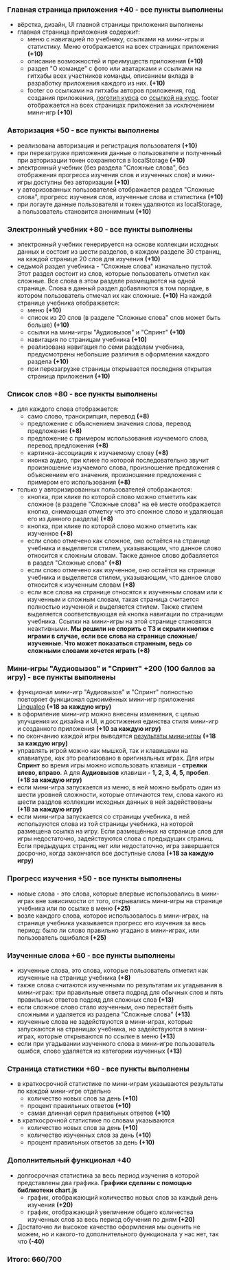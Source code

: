 ### Главная страница приложения +40 - все пункты выполнены
  - вёрстка, дизайн, UI главной страницы приложения выполнены
  - главная страница приложения содержит:
    - меню с навигацией по учебнику, ссылками на мини-игры и статистику. Меню отображается на всех страницах приложения **(+10)**
    - описание возможностей и преимуществ приложения **(+10)**
    - раздел "О команде" с фото или аватарками и ссылками на гитхабы всех участников команды, описанием вклада в разработку приложения каждого из них. **(+10)**
    - footer со ссылками на гитхабы авторов приложения, год создания приложения, [логотип курса](https://rs.school/images/rs_school_js.svg) со [ссылкой на курс](https://rs.school/js/). footer отображается на всех страницах приложения за исключением мини-игр **(+10)**

### Авторизация +50 - все пункты выполнены
  - реализована авторизация и регистрация пользователя **(+10)**
  - при перезагрузке приложения данные о пользователе и полученный при авторизации токен сохраняются в localStorage **(+10)**
  - электронный учебник (без раздела "Сложные слова", без отображения прогресса изучения слов и изученных слов) и мини-игры доступны без авторизации **(+10)**
  - у авторизованных пользователей отображается раздел "Сложные слова", прогресс изучения слов, изученные слова и статистика **(+10)**
  - при логауте данные пользователя и токен удаляются из localStorage, а пользователь становится анонимным **(+10)**

### Электронный учебник +80 - все пункты выполнены
  - электронный учебник генерируется на основе коллекции исходных данных и состоит из шести разделов, в каждом разделе 30 страниц, на каждой странице 20 слов для изучения **(+10)**
  - седьмой раздел учебника - "Сложные слова" изначально пустой. Этот раздел состоит из слов, которые пользователь отметил как сложные. Все слова в этом разделе размещаются на одной странице. Слова в данный раздел добавляются в том порядке, в котором пользователь отмечал их как сложные. **(+10)**
  На каждой странице учебника отображается:
    - меню **(+10)**
    - список из 20 слов (в разделе "Сложные слова" слов может быть больше) **(+10)**
    - ссылки на мини-игры "Аудиовызов" и "Спринт" **(+10)**
    - навигация по страницам учебника **(+10)**
    - реализована навигация по семи разделам учебника, предусмотрены небольшие различия в  оформлении каждого раздела **(+10)**
    - при перезагрузке страницы открывается последняя открытая страница приложения **(+10)**

### Список слов +80 - все пункты выполнены
- для каждого слова отображается:
    - cамо слово, транскрипция, перевод **(+8)**
    -  предложение с объяснением значения слова, перевод предложения **(+8)**
    -  предложение с примером использования изучаемого слова, перевод предложения **(+8)**
    -  картинка-ассоциация к изучаемому слову **(+8)**
    -  иконка аудио, при клике по которой последовательно звучит произношение изучаемого слова, произношение предложения с объяснением его значения, произношение предложения с примером его использования **(+8)**
- только у авторизированных пользователей отображаются:
    - кнопка, при клике по которой слово можно отметить как сложное (в разделе "Сложные слова" на её месте отображается кнопка, снимающая отметку что это сложное слово и удаляющая его из данного раздела) **(+8)**
    - кнопка, при клике по которой слово можно отметить как изученное **(+8)**
    - если слово отмечено как сложное, оно остаётся на странице учебника и выделяется стилем, указывающим, что данное слово относится к сложным словам. Также данное слово добавляется в раздел "Сложные слова" **(+8)**
    - если слово отмечено как изученное, оно остаётся на странице учебника и выделяется стилем, указывающим, что данное слово относится к изученным словам **(+8)**
    - если все слова на странице относятся к изученным словам или к изученным и сложным словам, такая страница считается полностью изученной и выделяется стилем. Также стилем выделяется соответствующая ей кнопка навигации по страницам учебника. Ссылки на мини-игры на этой странице становятся неактивными. **Мы решили не спорить с ТЗ и скрыли кнопки с играми в случае, если все слова на странице сложные/изученные. Что может показаться странным, ведь со сложными словами хочется играть (+8)**

### Мини-игры "Аудиовызов" и "Спринт" +200 (100 баллов за игру) - все пункты выполнены

- функционал мини-игр "Аудиовызов" и "Спринт" полностью повторяет функционал одноимённых мини-игр приложения [Lingualeo](https://lingualeo.com/ru/training) **(+18 за каждую игру)**
- в оформление мини-игр можно внесены изменения, с целью улучшения их дизайна и UI, и достижения единства стиля мини-игр и созданного приложения **(+10 за каждую игру)**
- по окончанию каждой игры выводятся [результаты мини-игры](https://raw.githubusercontent.com/rolling-scopes-school/tasks/2983a7b386dd7335969f5b227457aee4680c4868/tasks/rslang/images/rslang11.png) **(+18 за каждую игру)**
- управлять игрой можно как мышкой, так и клавишами на клавиатуре, как это реализовано в оригинальных играх. Для игры **Спринт** во время игры можно использовать клавиши - **стрелки влево, вправо**. А для **Аудиовызов** клавиши - **1, 2, 3, 4, 5, пробел**. **(+18 за каждую игру)**
- если мини-игра запускается из меню, в ней можно выбрать один из шести уровней сложности, которые отличаются тем, слова какого из шести раздлов коллекции исходных данных в ней задействованы **(+18 за каждую игру)**
- если мини-игра запускается со страницы учебника, в ней используются слова из той страницы учебника, на которой размещена ссылка на игру. Если размещённых на странице слов для игры недостаточно, задействуются слова с предыдущих страниц. Если предыдущих страниц нет или недостаточно, игра завершается досрочно, когда закончатся все доступные слова **(+18 за каждую игру)**

###  Прогресс изучения +50 - все пункты выполнены

- новые слова - это слова, которые впервые использовались в мини-играх вне зависимости от того, открывались мини-игры на странице учебника или по ссылке в меню **(+25)**
- возле каждого слова, которое использовалось в мини-играх, на странице учебника указывается прогресс его изучения за весь период: было ли слово правильно угадано в мини-играх, или пользователь ошибался **(+25)**

### Изученные слова +60 - все пункты выполнены

- изученные слова, это слова, которые пользователь отметил как изученные на странице учебника **(+8)**
- также слова считаются изученными по результатам их угадывания в мини-играх: три правильные ответа подряд для обычных слов и пять правильных ответов подряд для сложных слов **(+13)**
- если сложное слово стало изученным, оно перестаёт быть сложными и удаляется из раздела "Сложные слова" **(+13)**
- изученные слова не задействуются в мини-играх, которые запускаются на страницах учебника, но задействуются в мини-играх, которые открываются по ссылке в меню **(+13)**
- если при угадывании изученного слова в мини-игре пользователь ошибся, слово удаляется из категории изученных **(+13)**

###  Страница статистики +60 - все пункты выполнены

- в краткосрочной статистике по мини-играм указываются результаты по каждой мини-игре отдельно
  - количество новых слов за день **(+10)**
  - процент правильных ответов **(+10)**
  - самая длинная серия правильных ответов **(+10)**
- в краткосрочной статистике по словам указываются
  - количество новых слов за день **(+10)**
  - количество изученных слов за день **(+10)**
  - процент правильных ответов за день **(+10)**

### Дополнительный функционал +40
- долгосрочная статистика за весь период изучения в которой представлены два графика. **Графики сделаны с помощью библиотеки chart.js**
  - график, отображающий количество новых слов за каждый день изучения **(+20)**
  - график, отображающий увеличение общего количества изученных слов за весь период обучения по дням **(+20)**
- Достаточно ли высокое качество оформления мы оценить не можем, но и какого-то дополнительного функционала у нас нет, так что **(-40)**


### Итого: 660/700
